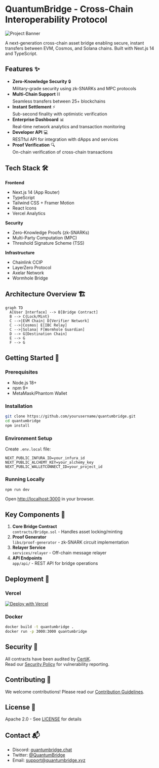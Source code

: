 # QuantumBridge - Cross-Chain Interoperability Protocol

![Project Banner](https://i.imgur.com/5X6Qk9T.png)

A next-generation cross-chain asset bridge enabling secure, instant transfers between EVM, Cosmos, and Solana chains. Built with Next.js 14 and TypeScript.

## Features ✨

- **Zero-Knowledge Security** 🔒  
  Military-grade security using zk-SNARKs and MPC protocols
- **Multi-Chain Support** ⛓️  
  Seamless transfers between 25+ blockchains
- **Instant Settlement** ⚡  
  Sub-second finality with optimistic verification
- **Enterprise Dashboard** 📊  
  Real-time network analytics and transaction monitoring
- **Developer API** 💻  
  RESTful API for integration with dApps and services
- **Proof Verification** 🔍  
  On-chain verification of cross-chain transactions

## Tech Stack 🛠️

**Frontend**
- Next.js 14 (App Router)
- TypeScript
- Tailwind CSS + Framer Motion
- React Icons
- Vercel Analytics

**Security**
- Zero-Knowledge Proofs (zk-SNARKs)
- Multi-Party Computation (MPC)
- Threshold Signature Scheme (TSS)

**Infrastructure**
- Chainlink CCIP
- LayerZero Protocol
- Axelar Network
- Wormhole Bridge

## Architecture Overview 🏗️

```mermaid
graph TD
  A[User Interface] --> B[Bridge Contract]
  B --> C{Lock/Mint}
  C -->|EVM Chain| D[Verifier Network]
  C -->|Cosmos| E[IBC Relay]
  C -->|Solana| F[Wormhole Guardian]
  D --> G[Destination Chain]
  E --> G
  F --> G
```

## Getting Started 🚀

### Prerequisites
- Node.js 18+
- npm 9+
- MetaMask/Phantom Wallet

### Installation
```bash
git clone https://github.com/yourusername/quantumbridge.git
cd quantumbridge
npm install
```

### Environment Setup
Create `.env.local` file:
```env
NEXT_PUBLIC_INFURA_ID=your_infura_id
NEXT_PUBLIC_ALCHEMY_KEY=your_alchemy_key
NEXT_PUBLIC_WALLETCONNECT_ID=your_project_id
```

### Running Locally
```bash
npm run dev
```
Open [http://localhost:3000](http://localhost:3000) in your browser.

## Key Components 🔑

1. **Core Bridge Contract**  
   `contracts/Bridge.sol` - Handles asset locking/minting
2. **Proof Generator**  
   `libs/proof-generator` - zk-SNARK circuit implementation
3. **Relayer Service**  
   `services/relayer` - Off-chain message relayer
4. **API Endpoints**  
   `app/api/` - REST API for bridge operations

## Deployment 🚢

### Vercel
[![Deploy with Vercel](https://vercel.com/button)](https://vercel.com/new/clone?repository-url=https%3A%2F%2Fgithub.com%2Fyourusername%2Fquantumbridge)

### Docker
```bash
docker build -t quantumbridge .
docker run -p 3000:3000 quantumbridge
```

## Security 🔐

All contracts have been audited by [CertiK](https://www.certik.com).  
Read our [Security Policy](SECURITY.md) for vulnerability reporting.

## Contributing 🤝

We welcome contributions! Please read our [Contribution Guidelines](CONTRIBUTING.md).

## License 📄

Apache 2.0 - See [LICENSE](LICENSE) for details

## Contact 📬

- Discord: [quantumbridge.chat](https://discord.gg/your-invite)
- Twitter: [@QuantumBridge](https://twitter.com/QuantumBridge)
- Email: [support@quantumbridge.xyz](mailto:support@quantumbridge.xyz)
